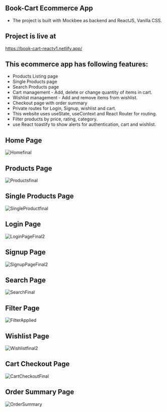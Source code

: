 ## Book-Cart Ecommerce App

- The project is built with Mockbee as backend and ReactJS, Vanilla CSS. 

## Project is live at 
https://book-cart-reactv1.netlify.app/

## This ecommerce app has following features:
- Products Listing page
- Single Products page
- Search Products page 
- Cart management - Add, delete or change quantity of items in cart. 
- Wishlist management - Add and remove items from wishlist.
- Checkout page with order summary  
- Private routes for Login, Signup, wishlist and cart.
- This website uses useState, useContext and React Router for routing. 
- Filter products by price, rating, category.
- use React toastify to show alerts for authentication, cart and wishlist. 


## Home Page
![Homefinal](https://github.com/swapnilbawane/book-cart/assets/90078330/f9ac71a7-ba55-4cff-9863-a5059e268208)


## Products Page
![Productsfinal](https://github.com/swapnilbawane/book-cart/assets/90078330/03afb458-49cd-4d40-b7fb-3f19c420d46c)


## Single Products Page
![SingleProductfinal](https://github.com/swapnilbawane/book-cart/assets/90078330/7b191d9d-1e8f-4d7c-9f08-df48e93f4086)


## Login Page
![LoginPageFinal2](https://github.com/swapnilbawane/book-cart/assets/90078330/3c534a15-9c72-4b8d-8df1-cef73db8d724)


## Signup Page
![SignupPageFinal2](https://github.com/swapnilbawane/book-cart/assets/90078330/5009da44-a631-4adb-80be-b74b4cb3a238)


## Search Page
![SearchFinal](https://github.com/swapnilbawane/book-cart/assets/90078330/b6da9e55-80fa-49fe-ad92-212090d767c2)


## Filter Page 
![FilterApplied](https://github.com/swapnilbawane/book-cart/assets/90078330/de1ed855-9f49-4652-8f0e-30cfcaac0476)


## Wishlist Page
![Wishlistfinal2](https://github.com/swapnilbawane/book-cart/assets/90078330/2e0f14e5-c850-4e5f-9ac0-ee5b0a3093b1)

## Cart Checkout Page
![CartCheckoutFinal](https://github.com/swapnilbawane/book-cart/assets/90078330/78387635-bc2f-4e82-92b1-1c9ab8a8b321)

## Order Summary Page
![OrderSummary](https://github.com/swapnilbawane/book-cart/assets/90078330/06c58afb-ad32-4ec6-8758-216ed3fa76ca)





